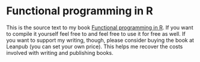 # Functional programming in R

This is the source text to my book [Functional programming in R](https://leanpub.com/functional_programming_in_R). If you want to compile it yourself feel free to and feel free to use it for free as well. If you want to support my writing, though, please consider buying the book at Leanpub (you can set your own price). This helps me recover the costs involved with writing and publishing books.
